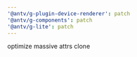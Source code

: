 ```yaml
---
'@antv/g-plugin-device-renderer': patch
'@antv/g-components': patch
'@antv/g-lite': patch
---
```


optimize massive attrs clone

